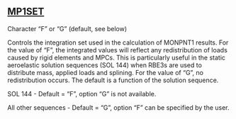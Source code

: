 ## [MP1SET](https://help.hexagonmi.com/bundle/MSC_Nastran_2022.4/page/Nastran_Combined_Book/qrg/parameters/TOC.MP1SET.xhtml)

Character “F” or “G” (default, see below)

Controls the integration set used in the calculation of MONPNT1 results. For the value of “F”, the integrated values will reflect any redistribution of loads caused by rigid elements and MPCs. This is particularly useful in the static aeroelastic solution sequences (SOL 144) when RBE3s are used to distribute mass, applied loads and splining. For the value of “G”, no redistribution occurs. The default is a function of the solution sequence.

SOL 144 - Default = “F”, option “G” is not available.

All other sequences - Default = “G”, option “F” can be specified by the user.

